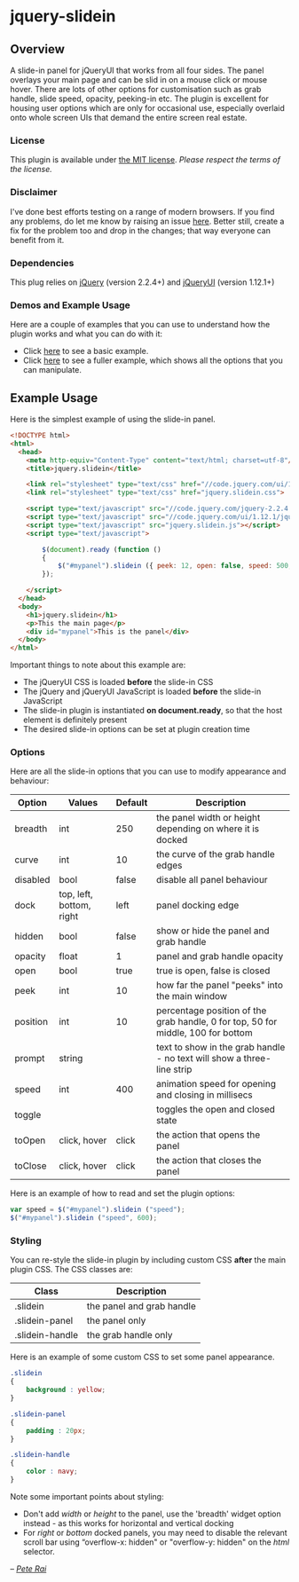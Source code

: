 # jquery-slidein

## Overview

A slide-in panel for jQueryUI that works from all four sides. The panel overlays
your main page and can be slid in on a mouse click or mouse hover. There are lots
of other options for customisation such as grab handle, slide speed, opacity,
peeking-in etc. The plugin is excellent for housing user options which are only for occasional use, especially overlaid onto whole screen UIs that demand the entire screen real estate.

### License

This plugin is available under [the MIT license](https://github.com/pete-rai/jquery-slidein/blob/master/LICENSE). _Please respect the terms of the license._

### Disclaimer

I've done best efforts testing on a range of modern browsers. If you find any problems,
do let me know by raising an issue [here](https://github.com/pete-rai/pete-rai.github.io/issues). Better still, create a fix for the problem too and drop
in the changes; that way everyone can benefit from it.

### Dependencies

This plug relies on [jQuery](https://jquery.com/) (version 2.2.4+) and [jQueryUI](https://jqueryui.com/) (version 1.12.1+)

### Demos and Example Usage

Here are a couple of examples that you can use to understand how the plugin works
and what you can do with it:

* Click [here](https://pete-rai.github.io/jquery-slidein/sample-slidein-basic.html) to see a basic example.
* Click [here](https://pete-rai.github.io/jquery-slidein/sample-slidein-full.html) to see a fuller example, which shows all the options that you can manipulate.

## Example Usage

Here is the simplest example of using the slide-in panel.

```html
<!DOCTYPE html>
<html>
  <head>
    <meta http-equiv="Content-Type" content="text/html; charset=utf-8"/>
    <title>jquery.slidein</title>

    <link rel="stylesheet" type="text/css" href="//code.jquery.com/ui/1.12.1/themes/base/jquery-ui.css">
    <link rel="stylesheet" type="text/css" href="jquery.slidein.css">

    <script type="text/javascript" src="//code.jquery.com/jquery-2.2.4.min.js"></script>
    <script type="text/javascript" src="//code.jquery.com/ui/1.12.1/jquery-ui.min.js"></script>
    <script type="text/javascript" src="jquery.slidein.js"></script>
    <script type="text/javascript">

        $(document).ready (function ()  
        {
            $("#mypanel").slidein ({ peek: 12, open: false, speed: 500, opacity: 0.9 });  
        });

    </script>
  </head>
  <body>
    <h1>jquery.slidein</h1>
    <p>This the main page</p>
    <div id="mypanel">This is the panel</div>
  </body>
</html>
```

Important things to note about this example are:

* The jQueryUI CSS is loaded **before** the slide-in CSS
* The jQuery and jQueryUI JavaScript is loaded **before** the slide-in JavaScript
* The slide-in plugin is instantiated **on document.ready**, so that the host element is definitely present
* The desired slide-in options can be set at plugin creation time

### Options

Here are all the slide-in options that you can use to modify appearance and behaviour:

| Option | Values | Default | Description |
| --- | --- | --- | --- |
| breadth | int | 250 | the panel width or height depending on where it is docked |
| curve | int | 10 | the curve of the grab handle edges |
| disabled | bool | false | disable all panel behaviour |
| dock | top, left, bottom, right | left | panel docking edge |
| hidden | bool | false | show or hide the panel and grab handle |
| opacity | float | 1 | panel and grab handle opacity |
| open | bool | true | true is open, false is closed |
| peek | int | 10 | how far the panel "peeks" into the main window |
| position | int | 10 | percentage position of the grab handle, 0 for top, 50 for middle, 100 for bottom |
| prompt | string |  | text to show in the grab handle - no text will show a three-line strip |
| speed | int | 400 | animation speed for opening and closing in millisecs |
| toggle | | | toggles the open and closed state |
| toOpen | click, hover | click | the action that opens the panel |
| toClose | click, hover | click | the action that closes the panel |

Here is an example of how to read and set the plugin options:

```js
var speed = $("#mypanel").slidein ("speed");
$("#mypanel").slidein ("speed", 600);
```

### Styling

You can re-style the slide-in plugin by including custom CSS **after** the main plugin CSS. The CSS classes are:

| Class | Description |
| --- | --- |
| .slidein  | the panel and grab handle |
| .slidein-panel  | the panel only |
| .slidein-handle | the grab handle only |

Here is an example of some custom CSS to set some panel appearance.

```css
.slidein
{
    background : yellow;
}

.slidein-panel
{
    padding : 20px;
}

.slidein-handle
{
    color : navy;
}
```

Note some important points about styling:

* Don't add _width_ or _height_ to the panel, use the 'breadth' widget option instead - as this works for horizontal and vertical docking
* For _right_ or _bottom_ docked panels, you may need to disable the relevant scroll bar using “overflow-x: hidden" or "overflow-y: hidden" on the _html_ selector.

_– [Pete Rai](http://www.rai.org.uk/)_
